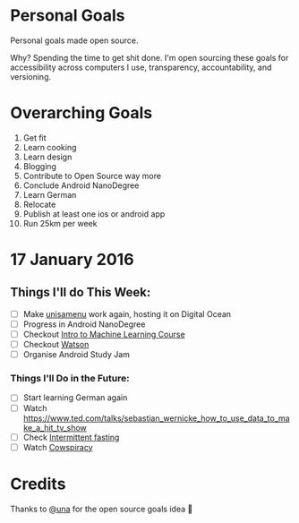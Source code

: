 Personal Goals
==============

Personal goals made open source.

Why? Spending the time to get shit done. I'm open sourcing these goals for accessibility across computers I use, transparency, accountability, and versioning.

# Overarching Goals

1. Get fit
2. Learn cooking
3. Learn design
4. Blogging
5. Contribute to Open Source way more
6. Conclude Android NanoDegree
7. Learn German
8. Relocate
9. Publish at least one ios or android app
10. Run 25km per week

# 17 January 2016

## Things I'll do This Week:

- [ ] Make [unisamenu](http://unisamenu.it/) work again, hosting it on Digital Ocean
- [ ] Progress in Android NanoDegree
- [ ] Checkout [Intro to Machine Learning Course](https://www.udacity.com/course/intro-to-machine-learning--ud120)
- [ ] Checkout [Watson](http://www.ibm.com/cloud-computing/bluemix/solutions/watson/)
- [ ] Organise Android Study Jam

### Things I'll Do in the Future:

- [ ] Start learning German again
- [ ] Watch https://www.ted.com/talks/sebastian_wernicke_how_to_use_data_to_make_a_hit_tv_show
- [ ] Check [Intermittent fasting](http://jamesclear.com/the-beginners-guide-to-intermittent-fasting)
- [ ] Watch [Cowspiracy](http://www.cowspiracy.com/)

# Credits

Thanks to [@una](https://github.com/una) for the open source goals idea 🎉
